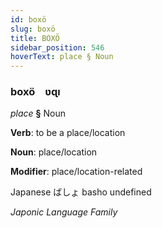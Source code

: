 ```yaml
---
id: boxö
slug: boxö
title: BOXÖ
sidebar_position: 546
hoverText: place § Noun
---
```


### boxö&emsp;<span kind="abugida">ʋɋı</span>

*place* **§** Noun

**Verb**: to be a place/location

**Noun**: place/location

**Modifier**: place/location-related

Japanese ばしょ basho undefined

*Japonic Language Family*